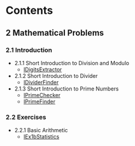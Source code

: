 # Contents

## 2 Mathematical Problems

### 2.1 Introduction

* 2.1.1 Short Introduction to Division and Modulo
  * [IDigitsExtractor](src/main/kotlin/c02math/p0201intro/IDigitsExtractor.kt)
* 2.1.2 Short Introduction to Divider
  * [IDividerFinder](src/main/kotlin/c02math/p0201intro/IDividerFinder.kt)
* 2.1.3 Short Introduction to Prime Numbers
  * [IPrimeChecker](src/main/kotlin/c02math/p0201intro/IPrimeChecker.kt)
  * [IPrimeFinder](src/main/kotlin/c02math/p0201intro/IPrimeFinder.kt)

### 2.2 Exercises

* 2.2.1 Basic Arithmetic
  * [IEx1bStatistics](src/main/kotlin/c02math/p0202exercises/IEx1bStatistics.kt)